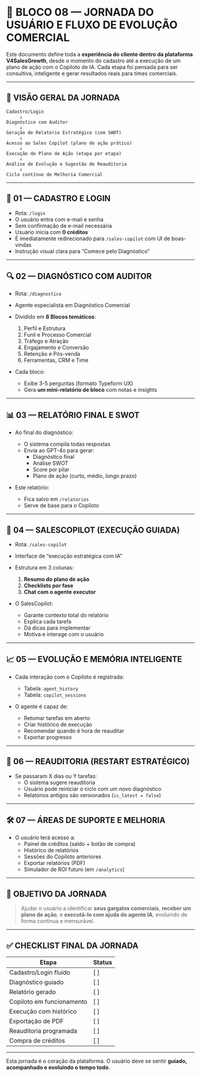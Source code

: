 
# 🚀 BLOCO 08 — JORNADA DO USUÁRIO E FLUXO DE EVOLUÇÃO COMERCIAL

Este documento define toda a **experiência do cliente dentro da plataforma V4SalesGrowth**, desde o momento do cadastro até a execução de um plano de ação com o Copiloto de IA. Cada etapa foi pensada para ser consultiva, inteligente e gerar resultados reais para times comerciais.

---

## 🧭 VISÃO GERAL DA JORNADA

```
Cadastro/Login
     ↓
Diagnóstico com Auditor
     ↓
Geração de Relatório Estratégico (com SWOT)
     ↓
Acesso ao Sales Copilot (plano de ação prático)
     ↓
Execução do Plano de Ação (etapa por etapa)
     ↓
Análise de Evolução e Sugestão de Reauditoria
     ↓
Ciclo contínuo de Melhoria Comercial
```

---

## 👤 01 — CADASTRO E LOGIN

- Rota: `/login`
- O usuário entra com e-mail e senha
- Sem confirmação de e-mail necessária
- Usuário inicia com **0 créditos**
- É imediatamente redirecionado para `/sales-copilot` com UI de boas-vindas
- Instrução visual clara para “Comece pelo Diagnóstico”

---

## 🔍 02 — DIAGNÓSTICO COM AUDITOR

- Rota: `/diagnostico`
- Agente especialista em Diagnóstico Comercial
- Dividido em **6 Blocos temáticos**:
  1. Perfil e Estrutura
  2. Funil e Processo Comercial
  3. Tráfego e Atração
  4. Engajamento e Conversão
  5. Retenção e Pós-venda
  6. Ferramentas, CRM e Time

- Cada bloco:
  - Exibe 3-5 perguntas (formato Typeform UX)
  - Gera **um mini-relatório de bloco** com notas e insights

---

## 📊 03 — RELATÓRIO FINAL E SWOT

- Ao final do diagnóstico:
  - O sistema compila todas respostas
  - Envia ao GPT-4o para gerar:
    - Diagnóstico final
    - Análise SWOT
    - Score por pilar
    - Plano de ação (curto, médio, longo prazo)

- Este relatório:
  - Fica salvo em `/relatorios`
  - Serve de base para o Copiloto

---

## 🤖 04 — SALESCOPILOT (EXECUÇÃO GUIADA)

- Rota: `/sales-copilot`
- Interface de “execução estratégica com IA”
- Estrutura em 3 colunas:
  1. **Resumo do plano de ação**
  2. **Checklists por fase**
  3. **Chat com o agente executor**

- O SalesCopilot:
  - Garante contexto total do relatório
  - Explica cada tarefa
  - Dá dicas para implementar
  - Motiva e interage com o usuário

---

## 📈 05 — EVOLUÇÃO E MEMÓRIA INTELIGENTE

- Cada interação com o Copiloto é registrada:
  - Tabela: `agent_history`
  - Tabela: `copilot_sessions`

- O agente é capaz de:
  - Retomar tarefas em aberto
  - Criar histórico de execução
  - Recomendar quando é hora de reauditar
  - Exportar progresso

---

## 🔁 06 — REAUDITORIA (RESTART ESTRATÉGICO)

- Se passaram X dias ou Y tarefas:
  - O sistema sugere reauditoria
  - Usuário pode reiniciar o ciclo com um novo diagnóstico
  - Relatórios antigos são versionados (`is_latest = false`)

---

## 🛠️ 07 — ÁREAS DE SUPORTE E MELHORIA

- O usuário terá acesso a:
  - Painel de créditos (saldo + botão de compra)
  - Histórico de relatórios
  - Sessões do Copiloto anteriores
  - Exportar relatórios (PDF)
  - Simulador de ROI futuro (em `/analytics`)

---

## 🎯 OBJETIVO DA JORNADA

> Ajudar o usuário a identificar **seus gargalos comerciais**, **receber um plano de ação**, e **executá-lo com ajuda do agente IA**, evoluindo de forma contínua e mensurável.

---

## ✅ CHECKLIST FINAL DA JORNADA

| Etapa                    | Status |
|--------------------------|--------|
| Cadastro/Login fluído    | [ ]    |
| Diagnóstico guiado       | [ ]    |
| Relatório gerado         | [ ]    |
| Copiloto em funcionamento| [ ]    |
| Execução com histórico   | [ ]    |
| Exportação de PDF        | [ ]    |
| Reauditoria programada   | [ ]    |
| Compra de créditos       | [ ]    |

---

Esta jornada é o coração da plataforma. O usuário deve se sentir **guiado, acompanhado e evoluindo o tempo todo.**
